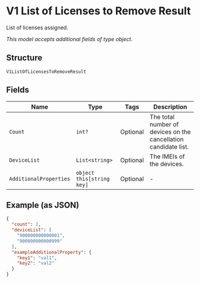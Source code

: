 
# V1 List of Licenses to Remove Result

List of licenses assigned.

*This model accepts additional fields of type object.*

## Structure

`V1ListOfLicensesToRemoveResult`

## Fields

| Name | Type | Tags | Description |
|  --- | --- | --- | --- |
| `Count` | `int?` | Optional | The total number of devices on the cancellation candidate list. |
| `DeviceList` | `List<string>` | Optional | The IMEIs of the devices. |
| `AdditionalProperties` | `object this[string key]` | Optional | - |

## Example (as JSON)

```json
{
  "count": 2,
  "deviceList": [
    "900000000000001",
    "900000000000999"
  ],
  "exampleAdditionalProperty": {
    "key1": "val1",
    "key2": "val2"
  }
}
```

